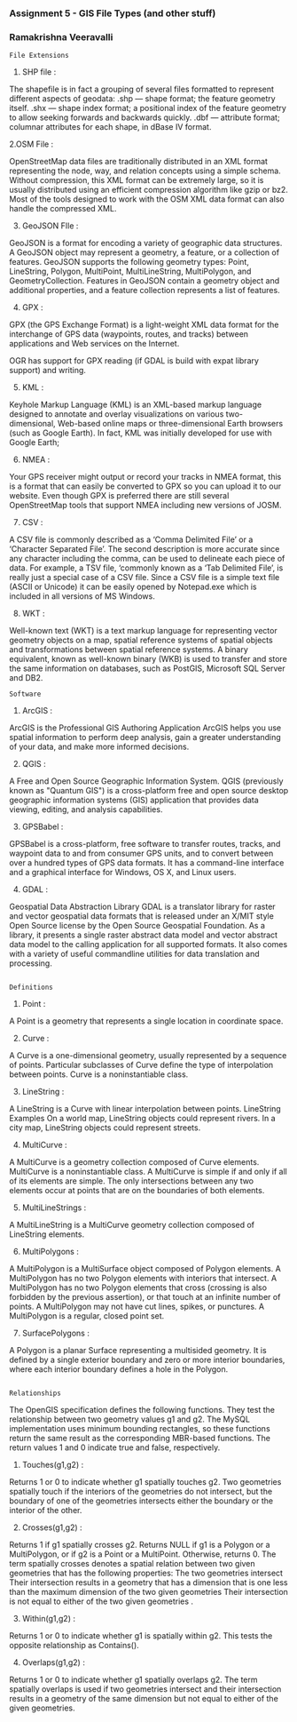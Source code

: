 ### Assignment 5 - GIS File Types (and other stuff) 
### Ramakrishna Veeravalli 


~~~
File Extensions

~~~

1. SHP file :

The shapefile is in fact a grouping of several files formatted to represent different aspects of geodata: .shp — shape format; the feature geometry itself. .shx — shape index format; a positional index of the feature geometry to allow seeking forwards and backwards quickly. .dbf — attribute format; columnar attributes for each shape, in dBase IV format.

2.OSM File :

OpenStreetMap data files are traditionally distributed in an XML format representing the node, way, and relation concepts using a simple schema. Without compression, this XML format can be extremely large, so it is usually distributed using an efficient compression algorithm like gzip or bz2. Most of the tools designed to work with the OSM XML data format can also handle the compressed XML.

3. GeoJSON FIle :

GeoJSON is a format for encoding a variety of geographic data structures. A GeoJSON object may represent a geometry, a feature, or a collection of features. GeoJSON supports the following geometry types: Point, LineString, Polygon, MultiPoint, MultiLineString, MultiPolygon, and GeometryCollection. Features in GeoJSON contain a geometry object and additional properties, and a feature collection represents a list of features.

4. GPX :

GPX (the GPS Exchange Format) is a light-weight XML data format for the interchange of GPS data (waypoints, routes, and tracks) between applications and Web services on the Internet.

OGR has support for GPX reading (if GDAL is build with expat library support) and writing.

5. KML :

Keyhole Markup Language (KML) is an XML-based markup language designed to annotate and overlay visualizations on various two-dimensional, Web-based online maps or three-dimensional Earth browsers (such as Google Earth). In fact, KML was initially developed for use with Google Earth;

6. NMEA :

Your GPS receiver might output or record your tracks in NMEA format, this is a format that can easily be converted to GPX so you can upload it to our website. Even though GPX is preferred there are still several OpenStreetMap tools that support NMEA including new versions of JOSM.

7. CSV :

A CSV file is commonly described as a ‘Comma Delimited File’ or a ‘Character Separated File’. The second description is more accurate since any character including the comma, can be used to delineate each piece of data. For example, a TSV file, ‘commonly known as a ‘Tab Delimited File’, is really just a special case of a CSV file. Since a CSV file is a simple text file (ASCII or Unicode) it can be easily opened by Notepad.exe which is included in all versions of MS Windows.

8. WKT  : 

Well-known text (WKT) is a text markup language for representing vector geometry objects on a map, spatial reference systems of spatial objects and transformations between spatial reference systems. A binary equivalent, known as well-known binary (WKB) is used to transfer and store the same information on databases, such as PostGIS, Microsoft SQL Server and DB2.


~~~
Software

~~~


1. ArcGIS  : 

ArcGIS is  the Professional GIS Authoring Application
ArcGIS helps you use spatial information to perform deep analysis, gain a greater understanding of your data,
and make more informed decisions. 

2. QGIS : 

A Free and Open Source Geographic Information System.
QGIS (previously known as "Quantum GIS") is a cross-platform free and open source desktop 
geographic information systems (GIS) application that provides data viewing, editing, and analysis capabilities.

3. GPSBabel : 

GPSBabel is a cross-platform, free software to transfer routes, tracks, and waypoint data to and from consumer GPS units, 
and to convert between over a hundred types of GPS data formats. It has a command-line interface and a graphical interface 
for Windows, OS X, and Linux users.



4. GDAL   : 

Geospatial Data Abstraction Library
GDAL is a translator library for raster and vector geospatial data formats that is released under an X/MIT style Open Source license by the Open Source Geospatial Foundation. As a library, it presents a single raster abstract data model and vector abstract data model to the calling application for all supported formats. It also comes with a variety of useful commandline utilities for data translation and processing.







~~~

Definitions  

~~~




1. Point  :  

A Point is a geometry that represents a single location in coordinate space.
 
 
2. Curve   :

A Curve is a one-dimensional geometry, usually represented by a sequence of points.
Particular subclasses of Curve define the type of interpolation between points. Curve is a noninstantiable class.
 
 
3. LineString : 

A LineString is a Curve with linear interpolation between points.
LineString Examples
On a world map, LineString objects could represent rivers.
In a city map, LineString objects could represent streets.


4. MultiCurve  : 

A MultiCurve is a geometry collection composed of Curve elements. MultiCurve is a noninstantiable class.
A MultiCurve is simple if and only if all of its elements are simple.
The only intersections between any two elements occur at points that are on the boundaries of both elements.
 
5. MultiLineStrings : 
 
A MultiLineString is a MultiCurve geometry collection composed of LineString elements.
 
 
6. MultiPolygons : 
 
A MultiPolygon is a MultiSurface object composed of Polygon elements. 
A MultiPolygon has no two Polygon elements with interiors that intersect.
A MultiPolygon has no two Polygon elements that cross (crossing is also forbidden by the previous assertion),
or that touch at an infinite number of points.
A MultiPolygon may not have cut lines, spikes, or punctures. A MultiPolygon is a regular, closed point set.
 
 
 
7. SurfacePolygons : 

A Polygon is a planar Surface representing a multisided geometry. 
It is defined by a single exterior boundary and zero or more interior boundaries, 
where each interior boundary defines a hole in the Polygon.






~~~

Relationships

~~~

The OpenGIS specification defines the following functions. 
They test the relationship between two geometry values g1 and g2.
The MySQL implementation uses minimum bounding rectangles, so these functions return the same result as
the corresponding MBR-based functions. The return values 1 and 0 indicate true and false, respectively.
 
 
1. Touches(g1,g2)   : 

Returns 1 or 0 to indicate whether g1 spatially touches g2. 
Two geometries spatially touch if the interiors of the geometries do not intersect,
but the boundary of one of the geometries intersects either the boundary or the interior of the other.
 


2. Crosses(g1,g2)   :  

Returns 1 if g1 spatially crosses g2. Returns NULL if g1 is a Polygon or a MultiPolygon, or if g2 is a Point or a MultiPoint.
Otherwise, returns 0.
The term spatially crosses denotes a spatial relation between two given geometries that has the following properties:
The two geometries intersect
Their intersection results in a geometry that has a dimension that is one less than the maximum dimension of the two given geometries
Their intersection is not equal to either of the two given geometries .


3. Within(g1,g2)   : 

Returns 1 or 0 to indicate whether g1 is spatially within g2. This tests the opposite relationship as Contains().
 
 
4. Overlaps(g1,g2)  : 

Returns 1 or 0 to indicate whether g1 spatially overlaps g2.
The term spatially overlaps is used if two geometries intersect and their intersection results in a geometry of the same dimension but not equal to either of the given geometries.
